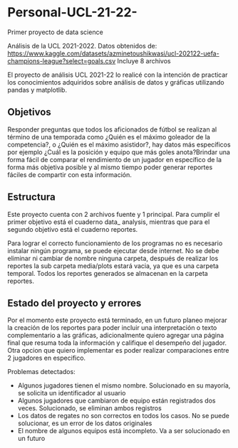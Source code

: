 # Personal-UCL-21-22-

Primer proyecto de data science 

Análisis de la UCL 2021-2022. Datos obtenidos de: https://www.kaggle.com/datasets/azminetoushikwasi/ucl-202122-uefa-champions-league?select=goals.csv Incluye 8 archivos

El proyecto de análisis UCL 2021-22 lo realicé con la intención de practicar los conocimientos adquiridos sobre análisis de datos y gráficas utilizando pandas y matplotlib. 

## Objetivos
Responder preguntas que todos los aficionados de fútbol se realizan al término de una temporada como ¿Quién es el máximo goleador de la competencia?, o ¿Quién es el máximo asistidor?, hay datos más específicos por ejemplo ¿Cuál es la posición y equipo que más goles anota?Brindar una forma fácil de comparar el rendimiento de un jugador en específico de la forma más objetiva posible y al mismo tiempo poder generar reportes fáciles de compartir con esta información.

## Estructura
Este proyecto cuenta con 2 archivos fuente y 1 principal. Para cumplir el primer objetivo está el cuaderno data_ analysis, mientras que para el segundo objetivo está el cuaderno reportes. 


Para lograr el correcto funcionamiento de los programas no es necesario instalar ningún programa, se puede ejecutar desde internet. No se debe eliminar ni cambiar de nombre ninguna carpeta, después de realizar los reportes la sub carpeta media/plots estará vacia, ya que es una carpeta temporal. Todos los reportes generados se almacenan en la carpeta reportes. 

## Estado del proyecto y errores
Por el momento este proyecto está terminado, en un futuro planeo mejorar la creación de los reportes para poder incluir una interpretación o texto complementario a las gráficas, adicionalmente quiero agregar una página final que resuma toda la información y califique el desempeño del jugador. Otra opcion que quiero implementar es poder realizar comparaciones entre 2 jugadores en especifico.

Problemas detectados:
- Algunos jugadores tienen el mismo nombre. Solucionado en su mayoría, se solicita un identificador al usuario
- Algunos jugadores que cambiaron de equipo están registrados dos veces. Solucionado, se eliminan ambos registros
- Los datos de regates no son correctos en todos los casos. No se puede solucionar, es un error de los datos originales
- El nombre de algunos equipos está incompleto. Va a ser solucionado en un futuro
